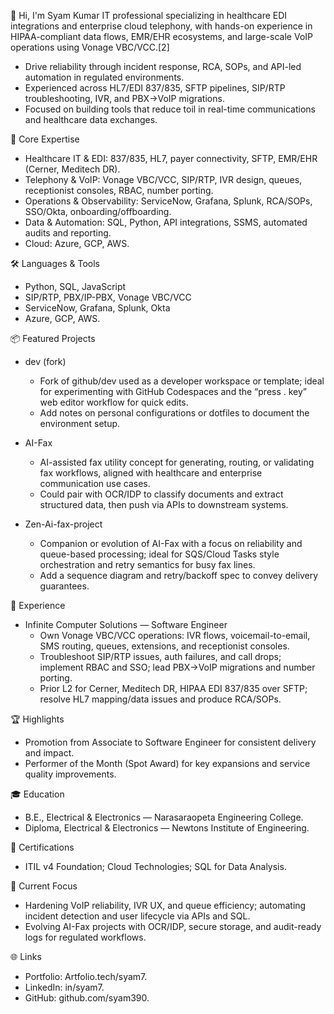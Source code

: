  👋 Hi, I'm Syam Kumar
IT professional specializing in healthcare EDI integrations and enterprise cloud telephony, with hands-on experience in HIPAA-compliant data flows, EMR/EHR ecosystems, and large-scale VoIP operations using Vonage VBC/VCC.[2]

- Drive reliability through incident response, RCA, SOPs, and API-led automation in regulated environments.
- Experienced across HL7/EDI 837/835, SFTP pipelines, SIP/RTP troubleshooting, IVR, and PBX→VoIP migrations.
- Focused on building tools that reduce toil in real-time communications and healthcare data exchanges.

🧩 Core Expertise
- Healthcare IT & EDI: 837/835, HL7, payer connectivity, SFTP, EMR/EHR (Cerner, Meditech DR).
- Telephony & VoIP: Vonage VBC/VCC, SIP/RTP, IVR design, queues, receptionist consoles, RBAC, number porting.
- Operations & Observability: ServiceNow, Grafana, Splunk, RCA/SOPs, SSO/Okta, onboarding/offboarding.
- Data & Automation: SQL, Python, API integrations, SSMS, automated audits and reporting.
- Cloud: Azure, GCP, AWS.

🛠️ Languages & Tools
- Python, SQL, JavaScript  
- SIP/RTP, PBX/IP-PBX, Vonage VBC/VCC  
- ServiceNow, Grafana, Splunk, Okta  
- Azure, GCP, AWS.

📦 Featured Projects

- dev (fork)  
  - Fork of github/dev used as a developer workspace or template; ideal for experimenting with GitHub Codespaces and the “press . key” web editor workflow for quick edits.
  - Add notes on personal configurations or dotfiles to document the environment setup.

- AI-Fax  
  - AI-assisted fax utility concept for generating, routing, or validating fax workflows, aligned with healthcare and enterprise communication use cases.
  - Could pair with OCR/IDP to classify documents and extract structured data, then push via APIs to downstream systems.

- Zen-Ai-fax-project  
  - Companion or evolution of AI-Fax with a focus on reliability and queue-based processing; ideal for SQS/Cloud Tasks style orchestration and retry semantics for busy fax lines.
  - Add a sequence diagram and retry/backoff spec to convey delivery guarantees.

🏢 Experience
- Infinite Computer Solutions — Software Engineer  
  - Own Vonage VBC/VCC operations: IVR flows, voicemail-to-email, SMS routing, queues, extensions, and receptionist consoles.
  - Troubleshoot SIP/RTP issues, auth failures, and call drops; implement RBAC and SSO; lead PBX→VoIP migrations and number porting.
  - Prior L2 for Cerner, Meditech DR, HIPAA EDI 837/835 over SFTP; resolve HL7 mapping/data issues and produce RCA/SOPs.

🏆 Highlights
- Promotion from Associate to Software Engineer for consistent delivery and impact.
- Performer of the Month (Spot Award) for key expansions and service quality improvements.

🎓 Education
- B.E., Electrical & Electronics — Narasaraopeta Engineering College.
- Diploma, Electrical & Electronics — Newtons Institute of Engineering.

📜 Certifications
- ITIL v4 Foundation; Cloud Technologies; SQL for Data Analysis.

🔭 Current Focus
- Hardening VoIP reliability, IVR UX, and queue efficiency; automating incident detection and user lifecycle via APIs and SQL.
- Evolving AI-Fax projects with OCR/IDP, secure storage, and audit-ready logs for regulated workflows.

🌐 Links
- Portfolio: Artfolio.tech/syam7.
- LinkedIn: in/syam7.
- GitHub: github.com/syam390.

